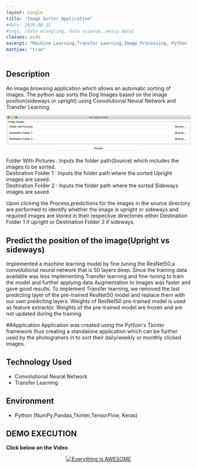 ```yaml
---
layout: single
title: "Image Sorter Application"
#date: 2020-08-15
#tags: [data wrangling, data science, messy data]
classes: wide
excerpt: "Machine Learning,Transfer Learning,Image Processing, Python ,App Dvelopment"
mathjax: "true"
---
```

## Description
An image browsing application which allows an automatic sorting of images. The python app sorts the Dog Images based on the image position(sideways or upright) using Convolutional Neural Network and Transfer Learning.

![alt text](/images/Image_Sorter_App/App-UI-Screenshot.png)

Folder With Pictures : Inputs the folder path(Source) which includes the images to be sorted.<br>
Destination Folder 1 : Inputs the folder path where the sorted Upright images are saved.<br>
Destination Folder 2 : Inputs the folder path where the sorted Sideways images are saved.<br>

Upon clicking the Process,predictions for the images in the source directory are performed to identify whether the image is upright or sideways and required images are stored in their respective directories either Destination Folder 1 if upright or Destination Folder 2 if sideways.

## Predict the position of the image(Upright vs sideways)
Implemented a machine learning model by fine tuning the ResNet50,a convolutional neural network that is 50 layers deep. Since the training data available was less implementing Transfer learning and fine-tuning to train the model and further applying data Augmentation to images was faster and gave good results. To implement Transfer learning, we removed the last predicting layer of the pre-trained ResNet50 model and replace them with our own predicting layers. Weights of ResNet50 pre-trained model is used as feature extractor. Weights of the pre-trained model are frozen and are not updated during the training.

##Application
Application was created using the Python's Tkinter framework thus creating a standalone application which can be further used by the photograhers in to sort their daily/weekly or monthly clicked images.

## Technology Used
 - Convolutional Neural Network 
 - Transfer Learning        

## Environment 
 - Python (NumPy,Pandas,Tkinter,TensorFlow, Keras)

## DEMO EXECUTION
**Click below on the Video**<br>
<div align="center">
      <a href="https://youtu.be/Naf5__i5vDU">
     <img 
      src="https://img.youtube.com/vi/Naf5__i5vDU/0.jpg" 
      alt="Everything Is AWESOME" 
      style="width:50%;">
      </a>
    </div>


